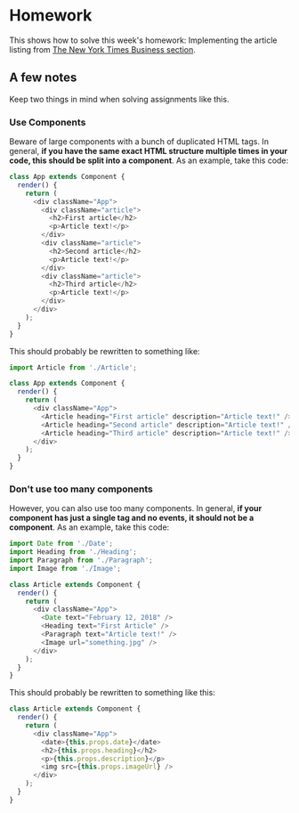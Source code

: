 # Homework

This shows how to solve this week's homework: Implementing the article listing from [The New York Times Business section](https://www.nytimes.com/section/business?action=click&pgtype=Homepage®ion=TopBar&module=HPMiniNav&contentCollection=Business&WT.nav=page).

## A few notes

Keep two things in mind when solving assignments like this.

### Use Components

Beware of large components with a bunch of duplicated HTML tags. In general, **if you have the same exact HTML structure multiple times in your code, this should be split into a component**. As an example, take this code:

```js
class App extends Component {
  render() {
    return (
      <div className="App">
        <div className="article">
          <h2>First article</h2>
          <p>Article text!</p>
        </div>
        <div className="article">
          <h2>Second article</h2>
          <p>Article text!</p>
        </div>
        <div className="article">
          <h2>Third article</h2>
          <p>Article text!</p>
        </div>
      </div>
    );
  }
}
```

This should probably be rewritten to something like:

```js
import Article from './Article';

class App extends Component {
  render() {
    return (
      <div className="App">
        <Article heading="First article" description="Article text!" />
        <Article heading="Second article" description="Article text!" />
        <Article heading="Third article" description="Article text!" />
      </div>
    );
  }
}
```

### Don't use too many components

However, you can also use too many components. In general, **if your component has just a single tag and no events, it should not be a component**. As an example, take this code:

```js
import Date from './Date';
import Heading from './Heading';
import Paragraph from './Paragraph';
import Image from './Image';

class Article extends Component {
  render() {
    return (
      <div className="App">
        <Date text="February 12, 2018" />
        <Heading text="First Article" />
        <Paragraph text="Article text!" />
        <Image url="something.jpg" />
      </div>
    );
  }
}
```

This should probably be rewritten to something like this:

```js
class Article extends Component {
  render() {
    return (
      <div className="App">
        <date>{this.props.date}</date>
        <h2>{this.props.heading}</h2>
        <p>{this.props.description}</p>
        <img src={this.props.imageUrl} />
      </div>
    );
  }
}
```
